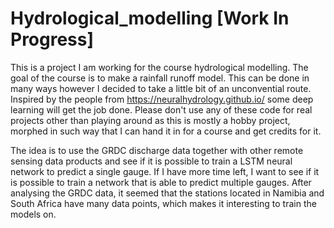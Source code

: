 # Hydrological_modelling [Work In Progress]
This is a project I am working for the course hydrological modelling. The goal of the course is to make a rainfall runoff model. This can be done in many ways however I decided to take a little bit of an unconvential route. Inspired by the people from https://neuralhydrology.github.io/ some deep learning will get the job done.
Please don't use any of these code for real projects other than playing around as this is mostly a hobby project, morphed in such way that I can hand it in for a course and get credits for it.

The idea is to use the GRDC discharge data together with other remote sensing data products and see if it is possible to train a LSTM neural network to predict a single gauge. If I have more time left, I want to see if it is possible to train a network that is able to predict multiple gauges. After analysing the GRDC data, it seemed that the stations located in Namibia and South Africa have many data points, which makes it interesting to train the models on.
